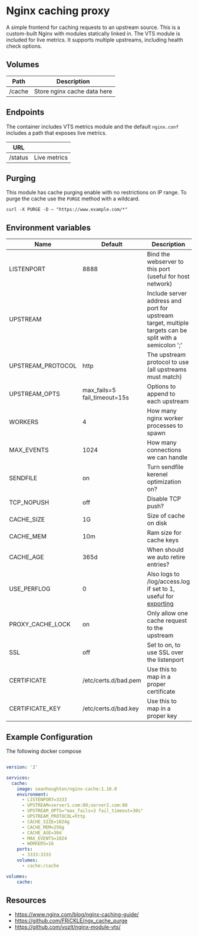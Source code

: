 # Nginx caching proxy

A simple frontend for caching requests to an upstream source. This is a custom-built Nginx with modules statically linked in. The VTS module is included for live metrics. It supports multiple upstreams, including health check options.

## Volumes

| Path   | Description                 |
| ------ | --------------------------- |
| /cache | Store nginx cache data here |

## Endpoints

The container includes VTS metrics module and the default `nginx.conf` includes a path
that exposes live metrics.

| URL     |              |
| ------- | ------------ |
| /status | Live metrics |

## Purging

This module has cache purging enable with no restrictions on IP range. To purge the cache use the `PURGE` method with a wildcard.

    curl -X PURGE -D – "https://www.example.com/*"


## Environment variables
| Name              | Default                      | Description                                                                                                                   |
| ----------------- | ---------------------------- | ----------------------------------------------------------------------------------------------------------------------------- |
| LISTENPORT        | 8888                         | Bind the webserver to this port (useful for host network)                                                                     |
| UPSTREAM          |                              | Include server address and port for upstream target, multiple targets can be split with a semicolon ';'                       |
| UPSTREAM_PROTOCOL | http                         | The upstream protocol to use (all upstreams must match)                                                                       |
| UPSTREAM_OPTS     | max_fails=5 fail_timeout=15s | Options to append to each upstream                                                                                            |
| WORKERS           | 4                            | How many nginx worker processes to spawn                                                                                      |
| MAX_EVENTS        | 1024                         | How many connections we can handle                                                                                            |
| SENDFILE          | on                           | Turn sendfile kerenel optimization on?                                                                                        |
| TCP_NOPUSH        | off                          | Disable TCP push?                                                                                                             |
| CACHE_SIZE        | 1G                           | Size of cache on disk                                                                                                         |
| CACHE_MEM         | 10m                          | Ram size for cache keys                                                                                                       |
| CACHE_AGE         | 365d                         | When should we auto retire entries?                                                                                           |
| USE_PERFLOG       | 0                            | Also logs to /log/access.log if set to 1, useful for [exporting](https://www.martin-helmich.de/en/blog/monitoring-nginx.html) |
| PROXY_CACHE_LOCK  | on                           | Only allow one cache request to the upstream                                                                                  |
| SSL               | off                          | Set to on, to use SSL over the listenport                                                                                     |
| CERTIFICATE       | /etc/certs.d/bad.pem         | Use this to map in a proper certificate                                                                                       |
| CERTIFICATE_KEY   | /etc/certs.d/bad.key         | Use this to map in a proper key                                                                                               |


## Example Configuration

The following docker compose 

```yaml

version: '2'

services:
  cache:
    image: seanhoughton/nginx-cache:1.16.0
    environment:
      - LISTENPORT=3333
      - UPSTREAM=server1.com:80;server2.com:80
      - UPSTREAM_OPTS="max_fails=3 fail_timeout=30s"
      - UPSTREAM_PROTOCOL=http
      - CACHE_SIZE=1024g
      - CACHE_MEM=256g
      - CACHE_AGE=30d
      - MAX_EVENTS=1024
      - WORKERS=16
    ports:
      - 3333:3333
    volumes:
      - cache:/cache

volumes:
    cache:
```


## Resources

* https://www.nginx.com/blog/nginx-caching-guide/
* https://github.com/FRiCKLE/ngx_cache_purge
* https://github.com/vozlt/nginx-module-vts/